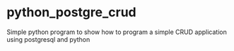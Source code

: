 # python_postgre_crud
Simple python program to show how to program a simple CRUD application using postgresql and python
